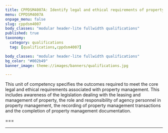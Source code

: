 ```yaml
---
title: CPPDSM4007A: Identify legal and ethical requirements of property management to complete work
menu: CPPDSM4007A
onpage_menu: false
slug: cppdsm4007
body_classes: "modular header-lite fullwidth qualifications"
published: true
taxonomy:
  category: qualifications
  tag: [qualifications,cppdsm4007]

body_classes: "modular header-lite fullwidth qualifications"
bg_color: "#002b49"
banner_image: theme://images/banners/qualifications.jpg

---
```


This unit of competency specifies the outcomes required to meet the core legal and ethical requirements associated with property management. This includes awareness of the legislation dealing with the leasing and management of property, the role and responsibility of agency personnel in property management, the recording of property management transactions and the completion of property management documentation.

===

---
